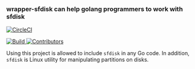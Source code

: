 ### wrapper-sfdisk can help golang programmers to work with sfdisk

[![CircleCI](https://circleci.com/gh/mperov/wrapper-sfdisk.svg?style=svg)](https://circleci.com/gh/mperov/wrapper-sfdisk/tree/master)

<p align="left">
    <a href="https://github.com/mperov/wrapper-sfdisk/actions?query=workflow%3AGo" alt="Build">
        <img alt="Build" src="https://github.com/mperov/wrapper-sfdisk/workflows/Go/badge.svg?branch=master" />
    </a>
    <a href="https://github.com/mperov/wrapper-sfdisk/graphs/contributors" alt="Contributors">
        <img alt="Contributors" src="https://img.shields.io/github/contributors/mperov/wrapper-sfdisk?label=Contributors">
    </a>
</p>

Using this project is allowed to include `sfdisk` in any Go code.
In addition, `sfdisk` is Linux utility for manipulating partitions on disks.
